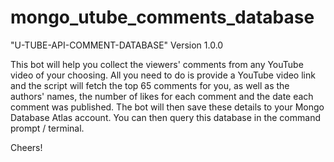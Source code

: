 # mongo_utube_comments_database
"U-TUBE-API-COMMENT-DATABASE" Version 1.0.0

This bot will help you collect the viewers\' comments from any YouTube video
of your choosing. All you need to do is provide a YouTube video link and the script
will fetch the top 65 comments for you, as well as the authors\' names, the number
of likes for each comment and the date each comment was published. The bot will then save
these details to your Mongo Database Atlas account. You can then query this database in the
command prompt / terminal.

Cheers!
